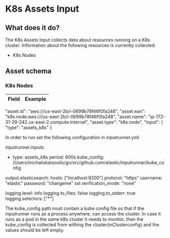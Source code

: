 # K8s Assets Input

## What does it do?

The K8s Assets Input collects data about  resources running on a K8s cluster.
Information about the following resources is currently collected:

- K8s Nodes


## Asset schema

### K8s Nodes

Field | Example |
------|---------|
"asset.id": "aws:///us-east-2b/i-0699b78f46f0fa248",
"asset.ean": "k8s.node:aws:///us-east-2b/i-0699b78f46f0fa248",
"asset.name": "ip-172-31-29-242.us-east-2.compute.internal",
"asset.type": "k8s.node",
"input": {
    "type": "assets_k8s"
}


In order to run set the following configuration in inputrunner.yml

inputrunner.inputs:
  - type: assets_k8s
    period: 600s
    kube_config: /Users/michaliskatsoulis/go/src/github.com/elastic/inputrunner/kube_config

output.elasticsearch:
  hosts: ["localhost:9200"]
  protocol: "https"
  username: "elastic"
  password: "changeme"
  ssl.verification_mode: "none"


logging.level: info
logging.to_files: false
logging.to_stderr: true
logging.selectors: ["*"]


The kube_config path must contain a kube config file so that if the inputrunner runs as a process anywhere, can access the cluster.
In case it runs as a pod in the same k8s cluster it needs to monitor, then the kube_config is collected from withing the cluster(inClusterconfig)
and the values should be left empty.
